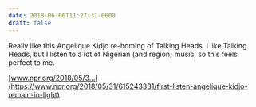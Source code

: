 ```yaml
---
date: 2018-06-06T11:27:31-0600
draft: false
---
```




Really like this Angelique Kidjo re-homing of Talking Heads. I like Talking Heads, but I listen to a lot of Nigerian (and region) music, so this feels perfect to me.

[www.npr.org/2018/05/3…](https://www.npr.org/2018/05/31/615243331/first-listen-angelique-kidjo-remain-in-light)



